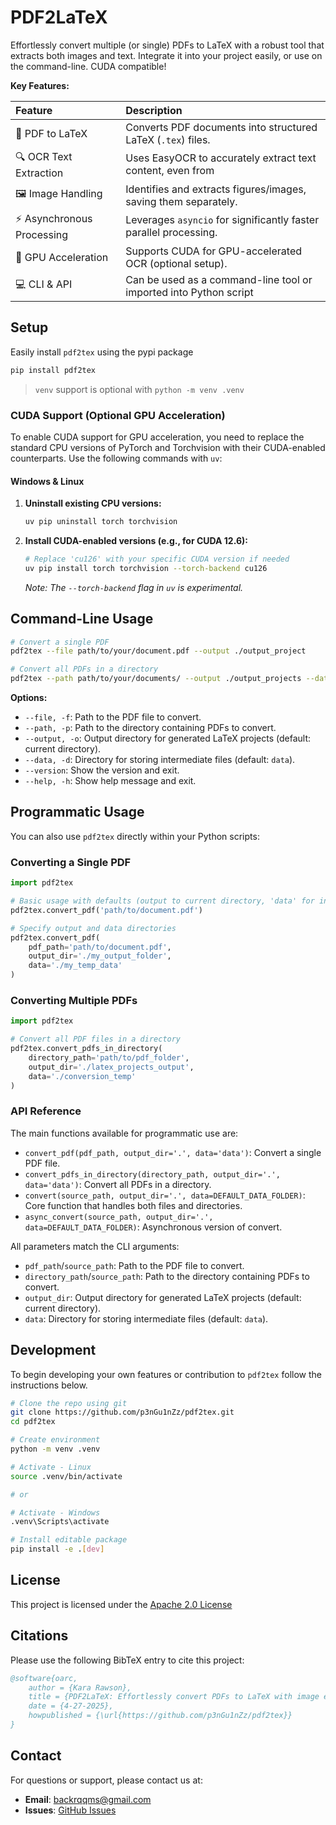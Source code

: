 # PDF2LaTeX

Effortlessly convert multiple (or single) PDFs to LaTeX with a robust tool that extracts both images
and text. Integrate it into your project easily, or use on the command-line. CUDA compatible!

**Key Features:**

| Feature                     | Description                                                      |
| :-------------------------- | :--------------------------------------------------------------- |
| 📄 PDF to LaTeX             | Converts PDF documents into structured LaTeX (`.tex`) files.     |
| 🔍 OCR Text Extraction      | Uses EasyOCR to accurately extract text content, even from       |
| 🖼️ Image Handling           | Identifies and extracts figures/images, saving them separately.  |
| ⚡ Asynchronous Processing   | Leverages `asyncio` for significantly faster parallel processing.|
| 🚀 GPU Acceleration         | Supports CUDA for GPU-accelerated OCR (optional setup).          |
| 💻 CLI & API   | Can be used as a command-line tool or imported into Python script             |

## Setup

Easily install `pdf2tex` using the pypi package

```bash
pip install pdf2tex
```

> `venv` support is optional with `python -m venv .venv`

### CUDA Support (Optional GPU Acceleration)

To enable CUDA support for GPU acceleration, you need to replace the standard CPU versions of PyTorch and Torchvision with their CUDA-enabled counterparts. Use the following commands with `uv`:

#### Windows & Linux

1.  **Uninstall existing CPU versions:**
    ```bash
    uv pip uninstall torch torchvision
    ```

2.  **Install CUDA-enabled versions (e.g., for CUDA 12.6):**
    ```bash
    # Replace 'cu126' with your specific CUDA version if needed
    uv pip install torch torchvision --torch-backend cu126
    ```
    *Note: The `--torch-backend` flag in `uv` is experimental.*

## Command-Line Usage

```bash
# Convert a single PDF
pdf2tex --file path/to/your/document.pdf --output ./output_project

# Convert all PDFs in a directory
pdf2tex --path path/to/your/documents/ --output ./output_projects --data ./temp_data
```

**Options:**

* `--file, -f`: Path to the PDF file to convert.
* `--path, -p`: Path to the directory containing PDFs to convert.
* `--output, -o`: Output directory for generated LaTeX projects (default: current directory).
* `--data, -d`: Directory for storing intermediate files (default: `data`).
* `--version`: Show the version and exit.
* `--help, -h`: Show help message and exit.

## Programmatic Usage

You can also use `pdf2tex` directly within your Python scripts:

### Converting a Single PDF

```python
import pdf2tex

# Basic usage with defaults (output to current directory, 'data' for intermediate files)
pdf2tex.convert_pdf('path/to/document.pdf')

# Specify output and data directories
pdf2tex.convert_pdf(
    pdf_path='path/to/document.pdf',
    output_dir='./my_output_folder',
    data='./my_temp_data'
)
```

### Converting Multiple PDFs

```python
import pdf2tex

# Convert all PDF files in a directory
pdf2tex.convert_pdfs_in_directory(
    directory_path='path/to/pdf_folder',
    output_dir='./latex_projects_output',
    data='./conversion_temp'
)
```

### API Reference

The main functions available for programmatic use are:

* `convert_pdf(pdf_path, output_dir='.', data='data')`: Convert a single PDF file.
* `convert_pdfs_in_directory(directory_path, output_dir='.', data='data')`: Convert all PDFs in a directory.
* `convert(source_path, output_dir='.', data=DEFAULT_DATA_FOLDER)`: Core function that handles both files and directories.
* `async_convert(source_path, output_dir='.', data=DEFAULT_DATA_FOLDER)`: Asynchronous version of convert.

All parameters match the CLI arguments:
* `pdf_path`/`source_path`: Path to the PDF file to convert.
* `directory_path`/`source_path`: Path to the directory containing PDFs to convert.
* `output_dir`: Output directory for generated LaTeX projects (default: current directory).
* `data`: Directory for storing intermediate files (default: `data`).

## Development

To begin developing your own features or contribution to `pdf2tex` follow the instructions below.

```bash
# Clone the repo using git
git clone https://github.com/p3nGu1nZz/pdf2tex.git
cd pdf2tex

# Create environment
python -m venv .venv

# Activate - Linux
source .venv/bin/activate

# or

# Activate - Windows
.venv\Scripts\activate

# Install editable package
pip install -e .[dev]

```

## License

This project is licensed under the [Apache 2.0 License](LICENSE)

## Citations

Please use the following BibTeX entry to cite this project:

```bibtex
@software{oarc,
    author = {Kara Rawson},
    title = {PDF2LaTeX: Effortlessly convert PDFs to LaTeX with image extraction.},
    date = {4-27-2025},
    howpublished = {\url{https://github.com/p3nGu1nZz/pdf2tex}}
}
```

## Contact

For questions or support, please contact us at:

- **Email**: <backrqqms@gmail.com>
- **Issues**: [GitHub Issues](https://github.com/p3nGu1nZz/pdf2tex/issues)

